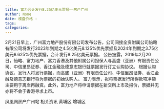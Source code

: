 ```yaml
---
title: 富力合计发行8.25亿美元票据——房产广州
author: None
date: 楼盘价格 : 
tags: 
categories: 
---
```

                        
<!-- more -->
2月21日早上，广州富力地产股份有限公司发布公告，公司间接全资附属公司怡略有限公司将发行2023年到期之4.5亿美元8.125%优先票据及2024年到期之3.75亿美元8.625%优先票据，合计发行8.25亿美元票据。
公告披露，2019年2月20日，怡略、富力地产、富力香港及其他附属公司担保人与高盛（亚洲）有限责任公司、中信里昂证券、香江金融及德意志银行就票据发行订立认购协议。
根据认购协议，发行人将发行票据，而高盛（亚洲）有限责任公司、中信里昂证券、香江金融及德意志银行将为票据的初始认购人。
富力表示，拟将票据发行所得款项净额主要用于离岸再融资。此外，富力地产将申请票据在新交所上市及报价，票据并无亦将不会于香港寻求上市。
                        
                        
                        
                        
                                        
                    
                    
                
                    
                    
                    
                
                    
                
凤凰网房产广州站
相关资讯
黄埔区
增城区
	                        
	                    
	                        
	                    
